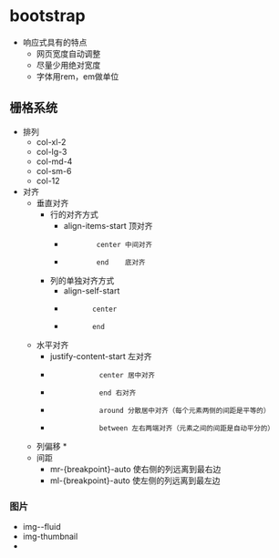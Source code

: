 # bootstrap
* 响应式具有的特点
    * 网页宽度自动调整
    * 尽量少用绝对宽度
    * 字体用rem，em做单位
## 栅格系统  
* 排列
    * col-xl-2
    * col-lg-3 
    * col-md-4
    * col-sm-6
    * col-12
* 对齐
    * 垂直对齐
        * 行的对齐方式
            * align-items-start 顶对齐
            *             center 中间对齐
            *             end    底对齐
        * 列的单独对齐方式
            * align-self-start  
            *            center
            *            end 
    * 水平对齐
        * justify-content-start 左对齐
        *                 center 居中对齐
        *                 end 右对齐
        *                 around 分散居中对齐（每个元素两侧的间距是平等的）
        *                 between 左右两端对齐（元素之间的间距是自动平分的）
    * 列偏移
        * 
    * 间距
        * mr-{breakpoint}-auto 使右侧的列远离到最右边
        * ml-{breakpoint}-auto 使左侧的列远离到最左边
### 图片
* img--fluid
* img-thumbnail 
*   

